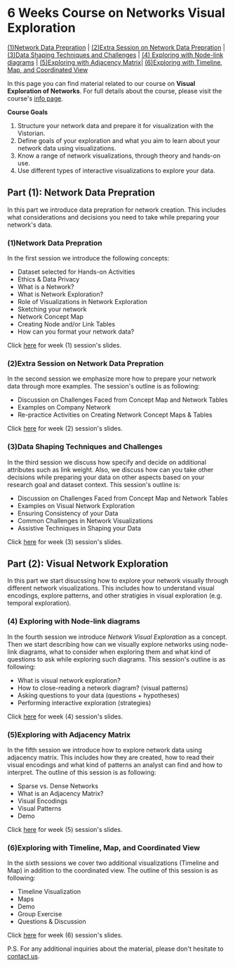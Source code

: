 <link rel="stylesheet" type="text/css" href="assets/styles/style.css">

# 6 Weeks Course on Networks Visual Exploration 
 
[(1)Network Data Prepration](#(1)Network-Data-Prepration) | [(2)Extra Session on Network Data Prepration](#(2)Extra-Session-on-Network-Data-Prepration) | [(3)Data Shaping Techniques and Challenges](#(3)Data-Shaping-Techniques-and-Challenges) | [(4) Exploring with Node-link diagrams](#(4)-Exploring-with-Node-link-diagrams) | [(5)Exploring with Adjacency Matrix](#(5)Exploring-with-Adjacency-Matrix)| [(6)Exploring with Timeline, Map, and Coordinated View](#(6)Exploring-with-Timeline,-Map,-and-Coordinated-View) 

In this page you can find material related to our course on **Visual Exploration of Networks**. For full details about the course, please visit the course's [info page](/courses.md).

**Course Goals**
1. Structure your network data and prepare it for visualization with the Vistorian.
2. Define goals of your exploration and what you aim to learn about your network data using visualizations.
3. Know a range of network visualizations, through theory and hands-on use.
4. Use different types of interactive visualizations to explore your data.
 

## Part (1): Network Data Prepration
In this part we introduce data prepration for network creation. This includes what considerations and decisions you need to take while preparing your network's data.

### (1)Network Data Prepration

In the first session we introduce the following concepts:
* Dataset selected for Hands-on Activities
* Ethics & Data Privacy
* What is a Network?
* What is Network Exploration?
* Role of Visualizations in Network Exploration
* Sketching your network
* Network Concept Map
* Creating Node and/or Link Tables
* How can you format your network data?

Click [here](/networkExp_courseMaterial/INE%20Course%20_%20Week%20(1)%20Network%20Data%20Preparation.pdf) for week (1) session's slides. 


### (2)Extra Session on Network Data Prepration

In the second session we emphasize more how to prepare your network data through more examples. The session's outline is as following:
* Discussion on Challenges Faced from Concept Map and Network Tables  
* Examples on Company Network
* Re-practice Activities on Creating Network Concept Maps & Tables

Click [here](/networkExp_courseMaterial/INE%20Course%20_%20Week%20(2)%20Extra%20Session%20on%20Data%20Preparation%20.pdf) for week (2) session's slides. 

### (3)Data Shaping Techniques and Challenges

In the third session we discuss how specify and decide on additional attributes such as link weight. Also, we discuss how can you take other decisions while preparing your data on other aspects based on your research goal and dataset context. This session's outline is:
* Discussion on Challenges Faced from Concept Map and Network Tables  
* Examples on Visual Network Exploration
* Ensuring Consistency of your Data
* Common Challenges in Network Visualizations
* Assistive Techniques in Shaping your Data

Click [here](/networkExp_courseMaterial/INE%20Course%20_%20Week%20(3)%20Data%20Shaping%20Techniques%20and%20Challenges.pdf) for week (3) session's slides. 


## Part (2): Visual Network Exploration

In this part we start disucssing how to explore your network visually through different network visualizations. This includes how to understand visual encodings, explore patterns, and other stratigies in visual exploration (e.g. temporal exploration).

### (4) Exploring with Node-link diagrams

In the fourth session we introduce _Network Visual Exploration_ as a concept. Then we start describing how can we visually explore networks using node-link diagrams, what to consider when exploring them and what kind of questions to ask while exploring such diagrams. This session's outline is as following:
* What is visual network exploration? 
* How to close-reading a network diagram? (visual patterns)
* Asking questions to your data (questions + hypotheses)
* Performing interactive exploration (strategies)

Click [here](/networkExp_courseMaterial/INE%20Course%20_%20Week%20(4)%20Exploring%20Network%20with%20Node-links.pdf) for week (4) session's slides. 

### (5)Exploring with Adjacency Matrix

In the fifth session we introduce how to explore network data using adjacency matrix. This includes how they are created, how to read their visual encodings and what kind of patterns an analyst can find and how to interpret. The outline of this session is as following:
* Sparse vs. Dense Networks
* What is an Adjacency Matrix? 
* Visual Encodings
* Visual Patterns
* Demo

Click [here](/networkExp_courseMaterial/INE%20Course%20_%20Week%20(5)%20Exploring%20Network%20with%20Adjacency%20Matrix.pdf) for week (5) session's slides. 

### (6)Exploring with Timeline, Map, and Coordinated View

In the sixth sessions we cover two additional visualizations (Timeline and Map) in addition to the coordinated view. The outline of this session is as following:

* Timeline Visualization
* Maps
* Demo 
* Group Exercise 
* Questions & Discussion

Click [here](/networkExp_courseMaterial/INE%20Course%20_%20Week%20(6)%20Exploring%20Network%20with%20maps%2C%20timeline%20and%20multiview.pdf) for week (6) session's slides. 

P.S. For any additional inquiries about the material, please don't hesitate to <a href="mailto: vistorian@inria.fr">contact us</a>.
